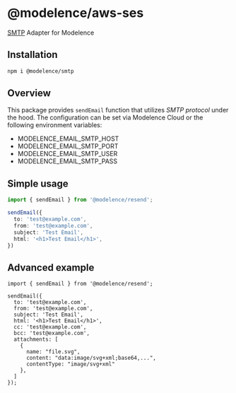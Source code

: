 # @modelence/aws-ses

[SMTP](https://www.smtp.com/) Adapter for Modelence

## Installation

```bash
npm i @modelence/smtp
```

## Overview

This package provides `sendEmail` function that utilizes *SMTP protocol* under the hood. The configuration can be set via Modelence Cloud or the following environment variables:

- MODELENCE_EMAIL_SMTP_HOST
- MODELENCE_EMAIL_SMTP_PORT
- MODELENCE_EMAIL_SMTP_USER
- MODELENCE_EMAIL_SMTP_PASS


## Simple usage

```ts
import { sendEmail } from '@modelence/resend';

sendEmail({
  to: 'test@example.com',
  from: 'test@example.com',
  subject: 'Test Email',
  html: '<h1>Test Email</h1>',
})
```

## Advanced example

```tsx
import { sendEmail } from '@modelence/resend';

sendEmail({
  to: 'test@example.com',
  from: 'test@example.com',
  subject: 'Test Email',
  html: '<h1>Test Email</h1>',
  cc: 'test@example.com',
  bcc: 'test@example.com',
  attachments: [
    {
      name: "file.svg",
      content: "data:image/svg+xml;base64,...",
      contentType: "image/svg+xml"
    },
  ]
});
```
